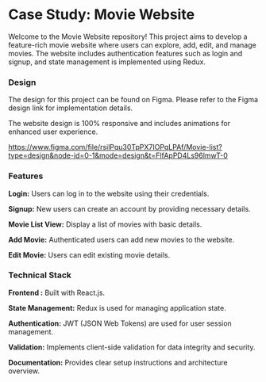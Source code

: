 # Case Study: Movie Website

Welcome to the Movie Website repository! This project aims to develop a feature-rich movie website where users can explore, add, edit, and manage movies. The website includes authentication features such as login and signup, and state management is implemented using Redux.



### Design
The design for this project can be found on Figma. Please refer to the Figma design link for implementation details.

The website design is 100% responsive and includes animations for enhanced user experience.

https://www.figma.com/file/rsilPqu30TpPX7IOPqLPAf/Movie-list?type=design&node-id=0-1&mode=design&t=FlfApPD4Ls96lmwT-0

### Features

**Login:** Users can log in to the website using their credentials.

**Signup:** New users can create an account by providing necessary details.

**Movie List View:** Display a list of movies with basic details.

**Add Movie:** Authenticated users can add new movies to the website.

**Edit Movie:** Users can edit existing movie details.

### Technical Stack

**Frontend :** Built with React.js.

**State Management:** Redux is used for managing application state.

**Authentication:** JWT (JSON Web Tokens) are used for user session management.

**Validation:** Implements client-side validation for data integrity and security.

**Documentation:** Provides clear setup instructions and architecture overview.

